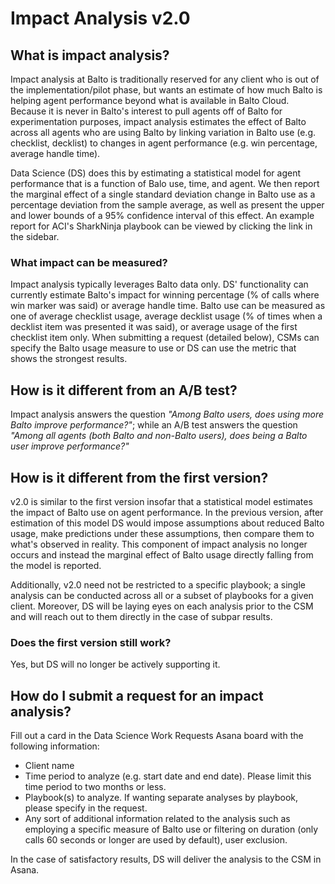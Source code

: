 # Impact Analysis v2.0
## What is impact analysis?
Impact analysis at Balto is traditionally reserved for any client who is out of the implementation/pilot phase, but wants an estimate
of how much Balto is helping agent performance beyond what is available in Balto Cloud. Because it is never in Balto's interest
to pull agents off of Balto for experimentation purposes, impact analysis estimates the effect of Balto across all
agents who are using Balto by linking variation in Balto use (e.g. checklist, decklist) to changes in agent performance (e.g. win percentage,
average handle time).

Data Science (DS) does this by estimating a statistical model for agent performance that is a function of Balo use, time, and agent. 
We then report the marginal effect of a single standard deviation change in Balto use as a percentage deviation from the sample average, as well as present
the upper and lower bounds of a 95% confidence interval of this effect. An example report for ACI's SharkNinja playbook 
can be viewed by clicking the link in the sidebar. 

### What impact can be measured?
Impact analysis typically leverages Balto data only. DS' functionality can currently estimate Balto's impact
for winning percentage (% of calls where win marker was said) or average handle time. Balto use can be measured as one of average checklist usage,
average decklist usage (% of times when a decklist item was presented it was said), or average usage of the first checklist
item only. When submitting a request (detailed below), CSMs can specify the Balto usage measure to use or DS
can use the metric that shows the strongest results.
## How is it different from an A/B test?
Impact analysis answers the question *"Among Balto users, does using more Balto improve performance?"*; while an A/B test
answers the question *"Among all agents (both Balto and non-Balto users), does being a Balto user improve performance?"*
## How is it different from the first version?
v2.0 is similar to the first version insofar that a statistical model estimates the impact of Balto use
on agent performance. In the previous version, after estimation of this model DS would impose assumptions about reduced Balto usage,
make predictions under these assumptions, then compare them to what's observed in reality. 
This component of impact analysis no longer occurs and instead the marginal effect of Balto usage directly falling from 
the model is reported. 

Additionally, v2.0 need not be restricted to a specific playbook; a single analysis can be conducted across all
or a subset of playbooks for a given client. Moreover, DS will be laying eyes on each analysis prior to the CSM and will reach
out to them directly in the case of subpar results. 
### Does the first version still work?
Yes, but DS will no longer be actively supporting it. 
## How do I submit a request for an impact analysis?
Fill out a card in the Data Science Work Requests Asana board with the following information:

- Client name 
- Time period to analyze (e.g. start date and end date). Please limit this time period to two months or less. 
- Playbook(s) to analyze. If wanting separate analyses by playbook, please specify in the request. 
- Any sort of additional information related to the analysis such as employing a specific measure of Balto use or filtering on duration (only calls 60 seconds or longer are used by default),
user exclusion.

In the case of satisfactory results, DS will deliver the analysis to the CSM in Asana. 

